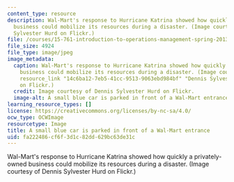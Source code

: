 ```yaml
---
content_type: resource
description: Wal-Mart's response to Hurricane Katrina showed how quickly a privately-owned
  business could mobilize its resources during a disaster. (Image courtesy of Dennis
  Sylvester Hurd on Flickr.)
file: /courses/15-761-introduction-to-operations-management-spring-2013/fa222486cf6f3d1c82dd629bc63de31c_15-761s13-th.jpg
file_size: 4924
file_type: image/jpeg
image_metadata:
  caption: Wal-Mart's response to Hurricane Katrina showed how quickly a privately-owned
    business could mobilize its resources during a disaster. (Image courtesy of {{%
    resource_link "14c6ba12-7eb5-41cc-9513-9063ebd984bf" "Dennis Sylvester Hurd" %}}
    on Flickr.)
  credit: Image courtesy of Dennis Sylvester Hurd on Flickr.
  image-alt: A small blue car is parked in front of a Wal-Mart entrance.
learning_resource_types: []
license: https://creativecommons.org/licenses/by-nc-sa/4.0/
ocw_type: OCWImage
resourcetype: Image
title: A small blue car is parked in front of a Wal-Mart entrance
uid: fa222486-cf6f-3d1c-82dd-629bc63de31c
---
```

Wal-Mart's response to Hurricane Katrina showed how quickly a privately-owned business could mobilize its resources during a disaster. (Image courtesy of Dennis Sylvester Hurd on Flickr.)